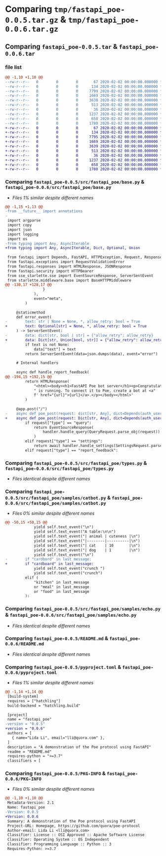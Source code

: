 # Comparing `tmp/fastapi_poe-0.0.5.tar.gz` & `tmp/fastapi_poe-0.0.6.tar.gz`

## Comparing `fastapi_poe-0.0.5.tar` & `fastapi_poe-0.0.6.tar`

### file list

```diff
@@ -1,10 +1,10 @@
--rw-r--r--   0        0        0       67 2020-02-02 00:00:00.000000 fastapi_poe-0.0.5/src/fastapi_poe/__init__.py
--rw-r--r--   0        0        0      134 2020-02-02 00:00:00.000000 fastapi_poe-0.0.5/src/fastapi_poe/__main__.py
--rw-r--r--   0        0        0     7799 2020-02-02 00:00:00.000000 fastapi_poe-0.0.5/src/fastapi_poe/base.py
--rw-r--r--   0        0        0     1669 2020-02-02 00:00:00.000000 fastapi_poe-0.0.5/src/fastapi_poe/types.py
--rw-r--r--   0        0        0     3638 2020-02-02 00:00:00.000000 fastapi_poe-0.0.5/src/fastapi_poe/samples/catbot.py
--rw-r--r--   0        0        0      513 2020-02-02 00:00:00.000000 fastapi_poe-0.0.5/src/fastapi_poe/samples/echo.py
--rw-r--r--   0        0        0       36 2020-02-02 00:00:00.000000 fastapi_poe-0.0.5/.gitignore
--rw-r--r--   0        0        0     1237 2020-02-02 00:00:00.000000 fastapi_poe-0.0.5/README.md
--rw-r--r--   0        0        0      658 2020-02-02 00:00:00.000000 fastapi_poe-0.0.5/pyproject.toml
--rw-r--r--   0        0        0     1780 2020-02-02 00:00:00.000000 fastapi_poe-0.0.5/PKG-INFO
+-rw-r--r--   0        0        0       67 2020-02-02 00:00:00.000000 fastapi_poe-0.0.6/src/fastapi_poe/__init__.py
+-rw-r--r--   0        0        0      134 2020-02-02 00:00:00.000000 fastapi_poe-0.0.6/src/fastapi_poe/__main__.py
+-rw-r--r--   0        0        0     7795 2020-02-02 00:00:00.000000 fastapi_poe-0.0.6/src/fastapi_poe/base.py
+-rw-r--r--   0        0        0     1669 2020-02-02 00:00:00.000000 fastapi_poe-0.0.6/src/fastapi_poe/types.py
+-rw-r--r--   0        0        0     3639 2020-02-02 00:00:00.000000 fastapi_poe-0.0.6/src/fastapi_poe/samples/catbot.py
+-rw-r--r--   0        0        0      513 2020-02-02 00:00:00.000000 fastapi_poe-0.0.6/src/fastapi_poe/samples/echo.py
+-rw-r--r--   0        0        0       36 2020-02-02 00:00:00.000000 fastapi_poe-0.0.6/.gitignore
+-rw-r--r--   0        0        0     1237 2020-02-02 00:00:00.000000 fastapi_poe-0.0.6/README.md
+-rw-r--r--   0        0        0      658 2020-02-02 00:00:00.000000 fastapi_poe-0.0.6/pyproject.toml
+-rw-r--r--   0        0        0     1780 2020-02-02 00:00:00.000000 fastapi_poe-0.0.6/PKG-INFO
```

### Comparing `fastapi_poe-0.0.5/src/fastapi_poe/base.py` & `fastapi_poe-0.0.6/src/fastapi_poe/base.py`

 * *Files 1% similar despite different names*

```diff
@@ -1,15 +1,13 @@
-from __future__ import annotations
-
 import argparse
 import copy
 import json
 import logging
 import os
-from typing import Any, AsyncIterable
+from typing import Any, AsyncIterable, Dict, Optional, Union
 
 from fastapi import Depends, FastAPI, HTTPException, Request, Response
 from fastapi.exceptions import RequestValidationError
 from fastapi.responses import HTMLResponse, JSONResponse
 from fastapi.security import HTTPBearer
 from sse_starlette.sse import EventSourceResponse, ServerSentEvent
 from starlette.middleware.base import BaseHTTPMiddleware
@@ -130,17 +128,17 @@
                 }
             ),
             event="meta",
         )
 
     @staticmethod
     def error_event(
-        text: str | None = None, *, allow_retry: bool = True
+        text: Optional[str] = None, *, allow_retry: bool = True
     ) -> ServerSentEvent:
-        data: dict[str, bool | str] = {"allow_retry": allow_retry}
+        data: Dict[str, Union[bool, str]] = {"allow_retry": allow_retry}
         if text is not None:
             data["text"] = text
         return ServerSentEvent(data=json.dumps(data), event="error")
 
     # Internal handlers
 
     async def handle_report_feedback(
@@ -194,15 +192,15 @@
         return HTMLResponse(
             "<html><body><h1>FastAPI Poe bot server</h1><p>Congratulations! Your server"
             " is running. To connect it to Poe, create a bot at <a"
             f' href="{url}">{url}</a>.</p></body></html>'
         )
 
     @app.post("/")
-    async def poe_post(request: dict[str, Any], dict=Depends(auth_user)) -> Response:
+    async def poe_post(request: Dict[str, Any], dict=Depends(auth_user)) -> Response:
         if request["type"] == "query":
             return EventSourceResponse(
                 handler.handle_query(QueryRequest.parse_obj(request))
             )
         elif request["type"] == "settings":
             return await handler.handle_settings(SettingsRequest.parse_obj(request))
         elif request["type"] == "report_feedback":
```

### Comparing `fastapi_poe-0.0.5/src/fastapi_poe/types.py` & `fastapi_poe-0.0.6/src/fastapi_poe/types.py`

 * *Files identical despite different names*

### Comparing `fastapi_poe-0.0.5/src/fastapi_poe/samples/catbot.py` & `fastapi_poe-0.0.6/src/fastapi_poe/samples/catbot.py`

 * *Files 0% similar despite different names*

```diff
@@ -50,15 +50,15 @@
             yield self.text_event("\n")
             yield self.text_event("A table:\n\n")
             yield self.text_event("| animal | cuteness |\n")
             yield self.text_event("|--------|----------|\n")
             yield self.text_event("| cat    | 10       |\n")
             yield self.text_event("| dog    | 1        |\n")
             yield self.text_event("\n")
-        if "cardbord" in last_message:
+        if "cardboard" in last_message:
             yield self.text_event("crunch ")
             yield self.text_event("crunch")
         elif (
             "kitchen" in last_message
             or "meal" in last_message
             or "food" in last_message
         ):
```

### Comparing `fastapi_poe-0.0.5/src/fastapi_poe/samples/echo.py` & `fastapi_poe-0.0.6/src/fastapi_poe/samples/echo.py`

 * *Files identical despite different names*

### Comparing `fastapi_poe-0.0.5/README.md` & `fastapi_poe-0.0.6/README.md`

 * *Files identical despite different names*

### Comparing `fastapi_poe-0.0.5/pyproject.toml` & `fastapi_poe-0.0.6/pyproject.toml`

 * *Files 1% similar despite different names*

```diff
@@ -1,14 +1,14 @@
 [build-system]
 requires = ["hatchling"]
 build-backend = "hatchling.build"
 
 [project]
 name = "fastapi_poe"
-version = "0.0.5"
+version = "0.0.6"
 authors = [
   { name="Lida Li", email="lli@quora.com" },
 ]
 description = "A demonstration of the Poe protocol using FastAPI"
 readme = "README.md"
 requires-python = ">=3.7"
 classifiers = [
```

### Comparing `fastapi_poe-0.0.5/PKG-INFO` & `fastapi_poe-0.0.6/PKG-INFO`

 * *Files 0% similar despite different names*

```diff
@@ -1,10 +1,10 @@
 Metadata-Version: 2.1
 Name: fastapi_poe
-Version: 0.0.5
+Version: 0.0.6
 Summary: A demonstration of the Poe protocol using FastAPI
 Project-URL: Homepage, https://github.com/quora/poe-protocol
 Author-email: Lida Li <lli@quora.com>
 Classifier: License :: OSI Approved :: Apache Software License
 Classifier: Operating System :: OS Independent
 Classifier: Programming Language :: Python :: 3
 Requires-Python: >=3.7
```

